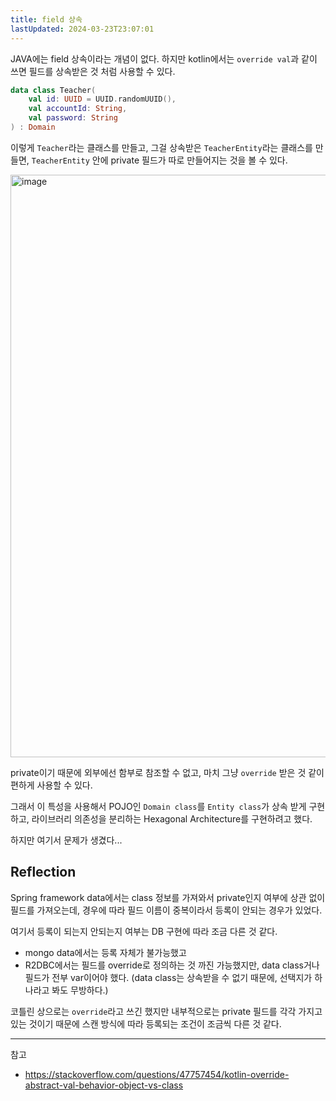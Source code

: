 ```yaml
---
title: field 상속
lastUpdated: 2024-03-23T23:07:01
---
```


JAVA에는 field 상속이라는 개념이 없다. 하지만 kotlin에서는 `override val`과 같이 쓰면 필드를 상속받은 것 처럼 사용할 수 있다.

```kotlin
data class Teacher(
    val id: UUID = UUID.randomUUID(),
    val accountId: String,
    val password: String
) : Domain
```

이렇게 `Teacher`라는 클래스를 만들고, 그걸 상속받은 `TeacherEntity`라는 클래스를 만들면, `TeacherEntity` 안에 private 필드가 따로 만들어지는 것을 볼 수 있다.

<img width="932" alt="image" src="https://user-images.githubusercontent.com/81006587/232469145-10c155cb-cb5c-49b9-9fd3-2181f75a737f.png">

private이기 때문에 외부에선 함부로 참조할 수 없고, 마치 그냥 `override` 받은 것 같이 편하게 사용할 수 있다.

그래서 이 특성을 사용해서 POJO인 `Domain class`를 `Entity class`가 상속 받게 구현하고, 라이브러리 의존성을 분리하는 Hexagonal Architecture를 구현하려고 했다.

하지만 여기서 문제가 생겼다...

## Reflection

Spring framework data에서는 class 정보를 가져와서 private인지 여부에 상관 없이 필드를 가져오는데, 경우에 따라 필드 이름이 중복이라서 등록이 안되는 경우가 있었다.

여기서 등록이 되는지 안되는지 여부는 DB 구현에 따라 조금 다른 것 같다.
- mongo data에서는 등록 자체가 불가능했고
- R2DBC에서는 필드를 override로 정의하는 것 까진 가능했지만, data class거나 필드가 전부 var이어야 했다. (data class는 상속받을 수 없기 때문에, 선택지가 하나라고 봐도 무방하다.)

코틀린 상으로는 `override`라고 쓰긴 했지만 내부적으로는 private 필드를 각각 가지고 있는 것이기 때문에 스캔 방식에 따라 등록되는 조건이 조금씩 다른 것 같다. 


---

참고

- https://stackoverflow.com/questions/47757454/kotlin-override-abstract-val-behavior-object-vs-class